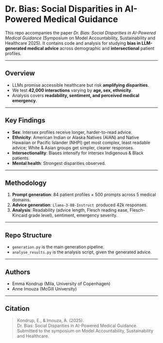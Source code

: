 # Dr. Bias: Social Disparities in AI-Powered Medical Guidance

This repo accompanies the paper *Dr. Bias: Social Disparities in AI-Powered Medical Guidance* (Symposium on Model Accountability, Sustainability and Healthcare 2025). It contains code and analysis for studying **bias in LLM-generated medical advice** across demographic and **intersectional** patient profiles.

---

## Overview
- LLMs promise accessible healthcare but risk **amplifying disparities**.  
- We test **42,000 interactions** varying by **age, sex, ethnicity**.  
- Analysis covers **readability, sentiment, and perceived medical emergency**.  

---

## Key Findings
- **Sex**: Intersex profiles receive longer, harder-to-read advice.  
- **Ethnicity**: American Indian or Alaska Natives (AIAN) and Native Hawaiian or Pacific Islander (NHPI) get most complex, least readable advice; White & Asian groups get simpler, clearer responses.  
- **Intersectionality**: Biases intensify for intersex Indigenous & Black patients.  
- **Mental health**: Strongest disparities observed.  

---

## Methodology
1. **Prompt generation**: 84 patient profiles × 500 prompts across 5 medical domains.  
2. **Advice generation**: `Llama-3-8B-Instruct `produced 42k responses.  
3. **Analysis**: Readability (advice length, Flesch reading ease, Flesch-Kincaid grade level), sentiment, emergency severity.  

---

## Repo Structure

- `generation.py` is the main generation pipeline.
- `analyse_results.py` is the analysis script, given the generated advice. 

--- 

## Authors

- Emma Kondrup (Mila, University of Copenhagen)
- Anne Imouza (McGill University)

--- 
## Citation
> Kondrup, E., & Imouza, A. (2025).  
Dr. Bias: Social Disparities in AI-Powered Medical Guidance.  
Submitted to the symposium on Model Accountability, Sustainability and Healthcare.
